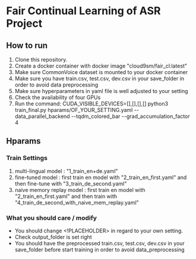 # Fair Continual Learning of ASR Project


## How to run
1. Clone this repository.
2. Create a docker container with docker image "cloud9sm/fair_cl:latest"
3. Make sure CommonVoice dataset is mounted to your docker container
4. Make sure you have train.csv, test.csv, dev.csv in your save_folder in order to avoid data preprocessing
5. Make sure hyperparameters in yaml file is well adjusted to your setting
6. Check the availability of four GPUs
7. Run the command: CUDA_VISIBLE_DEVICES=[],[],[],[] python3 train_final.py hparams/OF_YOUR_SETTING.yaml --data_parallel_backend --tqdm_colored_bar --grad_accumulation_factor 4
   
## Hparams
### Train Settings

1. multi-lingual model : "1_train_en+de.yaml"
2. fine-tuned model : first train en model with "2_train_en_first.yaml" and then fine-tune with "3_train_de_second.yaml"
3. naive memory replay model : first train en model with "2_train_en_first.yaml" and then train with "4_train_de_second_with_naive_mem_replay.yaml"

### What you should care / modify
- You should change <!PLACEHOLDER> in regard to your own setting.
- Check output_folder is set right
- You should have the preprocessed train.csv, test.csv, dev.csv in your save_folder before start training in order to avoid data_preprocessing
